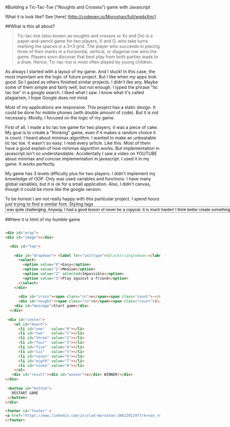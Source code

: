 #Building a Tic-Tac-Toe ("Noughts and Crosses") game with Javascript

What it is look like? See [here] (http://codepen.io/Moroshan/full/wgdxXm/)

##What is this all about?

> Tic-tac-toe (also known as noughts and crosses or Xs and Os) is a paper-and-pencil game for two players, X and O, who take turns marking the spaces in a 3×3 grid. The player who succeeds in placing three of their marks in a horizontal, vertical, or diagonal row wins the game. Players soon discover that best play from both parties leads to a draw. Hence, Tic-tac-toe is most often played by young children.

As always I started with a layout of my game. And I stuck! In this case, the most important are the logic of future project. But I like when my apps look good. So I gazed as others finished similar projects. I didn't like any. Maybe some of them simple and fairly well, but not enough. I typed the phrase "tic tac toe" in a google search. I liked what I saw. I know what it's called plagiarism, I hope Google does not mind.

Most of my applications are responsive. This project has a static design. It could be done for mobile phones (with double amount of code). But it is not necessary. Mostly, I focused on the logic of my game.

First of all, I made a tic tac toe game for two players, it was a piece of cake. My goal is to create a "thinking" game, even if it makes a random choice it is count. I heard about minimax algorithm. I wanted to make an unbeatable tic tac toe. It wasn't so easy. I read every article. Like this. Most of them have a good explain of how minimax algorithm works. But implementation in javascript isn't so understandable. Accidentally I saw a video on YOUTUBE about minimax and concise implementation in javascript. I used it in my game. It works perfectly.

My game has 3 levels difficulty plus for two players. I didn't implement my knowledge of OOP. Only was used variables and functions. I have many global variables, but it is ok for a small application. Also, I didn't canvas, though it could be more like the google version. 

To be honest I am not really happy with this particular project. I spend hours just trying to find a similar font. Styling tags <select> <option > was quite challenging. Anyway, I had a good lesson of never be a copycat. It is much harder! I think better create something on your own, and implement good features of others.

##Here it is html of my humble game


```html

<div id="wrap">   
<div id="image"></div>

  <div id="top"> 
   
    <div id="dropdown"> <label for="unittype">&blacktriangledown;</label>
      <select>
        <option value="0">Easy</option>
        <option value="1">Medium</option>
        <option value="2" selected>Impossible</option>
        <option value="3">Play against a friend</option>
      </select>
    </div>
    
      <div id="cross"><span class="cn">x</span><span class="count">-</span></div>
      <div id="nought"><span class="cn">o</span><span class="count">1</span></div>    
    <div id="message">Start game</div>
  </div>
  
 <div id="center">
    <ul id="board">
      <li id="one"   value="0"></li>
      <li id="two"   value="1"></li>
      <li id="three" value="2"></li>
      <li id="four"  value="3"></li>
      <li id="five"  value="4"></li>
      <li id="six"   value="5"></li>
      <li id="seven" value="6"></li>
      <li id="eigth" value="7"></li>
      <li id="ninen" value="8"></li>
    </ul>
   <div id="result"><div id="winner">x</div> WINNER!</div>
</div>
  
 <button id="bottom">
   RESTART GAME
 </button>
</div>  

<footer id="footer" > 
<a href="https://www.linkedin.com/in/vlad-moroshan-266229129?trk=nav_responsive_tab_profile" target="_blank"><em>Feedback</em></a>
</footer>

```

